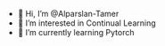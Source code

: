 - 👋 Hi, I’m @Alparslan-Tamer
- 👀 I’m interested in Continual Learning
- 🌱 I’m currently learning Pytorch

<!---
Alparslan-Tamer/Alparslan-Tamer is a ✨ special ✨ repository because its `README.md` (this file) appears on your GitHub profile.
You can click the Preview link to take a look at your changes.
--->
